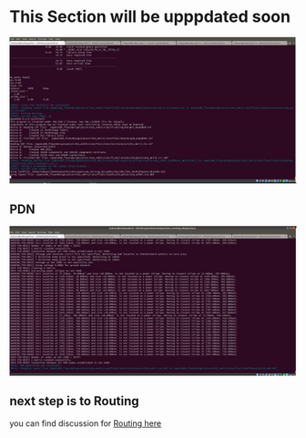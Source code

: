 # This Section will be upppdated soon


![CTS-results](/images/final_cts_done.PNG)

## PDN
![PDN-results](/images/final_pdn_done.PNG)


## next step is to Routing 
you can find discussion for [Routing here](/Routing/)